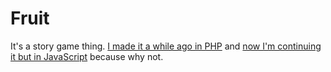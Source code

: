 Fruit
=======

It's a story game thing. [I made it a while ago in PHP](http://ratherwonderful.com/fruit/) and [now I'm continuing it but in JavaScript](http://ratherwonderful.com/fruit/) because why not. 
